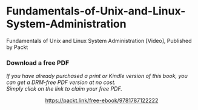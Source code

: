 # Fundamentals-of-Unix-and-Linux-System-Administration
Fundamentals of Unix and Linux System Administration [Video], Published by Packt
### Download a free PDF

 <i>If you have already purchased a print or Kindle version of this book, you can get a DRM-free PDF version at no cost.<br>Simply click on the link to claim your free PDF.</i>
<p align="center"> <a href="https://packt.link/free-ebook/9781787122222">https://packt.link/free-ebook/9781787122222 </a> </p>